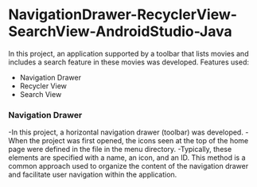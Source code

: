 # NavigationDrawer-RecyclerView-SearchView-AndroidStudio-Java
In this project, an application supported by a toolbar that lists movies and includes a search feature in these movies was developed. Features used:
- Navigation Drawer
- Recycler View
- Search View


### Navigation Drawer
-In this project, a horizontal navigation drawer (toolbar) was developed.
-When the project was first opened, the icons seen at the top of the home page were defined in the file in the menu directory.
-Typically, these elements are specified with a name, an icon, and an ID. This method is a common approach used to organize the content of the navigation drawer and facilitate user navigation within the application.  </br></br>



